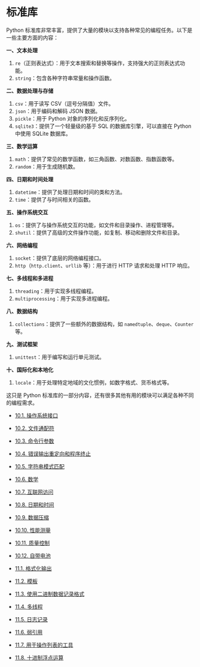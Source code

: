 # 标准库

Python 标准库非常丰富，提供了大量的模块以支持各种常见的编程任务。以下是一些主要方面的内容：

**一、文本处理**

1. `re`（正则表达式）：用于文本搜索和替换等操作，支持强大的正则表达式功能。
2. `string`：包含各种字符串常量和操作函数。

**二、数据处理与存储**

1. `csv`：用于读写 CSV（逗号分隔值）文件。
2. `json`：用于编码和解码 JSON 数据。
3. `pickle`：用于 Python 对象的序列化和反序列化。
4. `sqlite3`：提供了一个轻量级的基于 SQL 的数据库引擎，可以直接在 Python 中使用 SQLite 数据库。

**三、数学运算**

1. `math`：提供了常见的数学函数，如三角函数、对数函数、指数函数等。
2. `random`：用于生成随机数。

**四、日期和时间处理**

1. `datetime`：提供了处理日期和时间的类和方法。
2. `time`：提供了与时间相关的函数。

**五、操作系统交互**

1. `os`：提供了与操作系统交互的功能，如文件和目录操作、进程管理等。
2. `shutil`：提供了高级的文件操作功能，如复制、移动和删除文件和目录。

**六、网络编程**

1. `socket`：提供了底层的网络编程接口。
2. `http`（`http.client`、`urllib` 等）：用于进行 HTTP 请求和处理 HTTP 响应。

**七、多线程和多进程**

1. `threading`：用于实现多线程编程。
2. `multiprocessing`：用于实现多进程编程。

**八、数据结构**

1. `collections`：提供了一些额外的数据结构，如 `namedtuple`、`deque`、`Counter` 等。

**九、测试框架**

1. `unittest`：用于编写和运行单元测试。

**十、国际化和本地化**

1. `locale`：用于处理特定地域的文化惯例，如数字格式、货币格式等。

这只是 Python 标准库的一部分内容，还有很多其他有用的模块可以满足各种不同的编程需求。





* [10.1. 操作系统接口](https://docs.python.org/zh-cn/3/tutorial/stdlib.html#operating-system-interface)
* [10.2. 文件通配符](https://docs.python.org/zh-cn/3/tutorial/stdlib.html#file-wildcards)
* [10.3. 命令行参数](https://docs.python.org/zh-cn/3/tutorial/stdlib.html#command-line-arguments)
* [10.4. 错误输出重定向和程序终止](https://docs.python.org/zh-cn/3/tutorial/stdlib.html#error-output-redirection-and-program-termination)
* [10.5. 字符串模式匹配](https://docs.python.org/zh-cn/3/tutorial/stdlib.html#string-pattern-matching)
* [10.6. 数学](https://docs.python.org/zh-cn/3/tutorial/stdlib.html#mathematics)
* [10.7. 互联网访问](https://docs.python.org/zh-cn/3/tutorial/stdlib.html#internet-access)
* [10.8. 日期和时间](https://docs.python.org/zh-cn/3/tutorial/stdlib.html#dates-and-times)
* [10.9. 数据压缩](https://docs.python.org/zh-cn/3/tutorial/stdlib.html#data-compression)
* [10.10. 性能测量](https://docs.python.org/zh-cn/3/tutorial/stdlib.html#performance-measurement)
* [10.11. 质量控制](https://docs.python.org/zh-cn/3/tutorial/stdlib.html#quality-control)
* [10.12. 自带电池](https://docs.python.org/zh-cn/3/tutorial/stdlib.html#batteries-included)



* [11.1. 格式化输出](https://docs.python.org/zh-cn/3/tutorial/stdlib2.html#output-formatting)
* [11.2. 模板](https://docs.python.org/zh-cn/3/tutorial/stdlib2.html#templating)
* [11.3. 使用二进制数据记录格式](https://docs.python.org/zh-cn/3/tutorial/stdlib2.html#working-with-binary-data-record-layouts)
* [11.4. 多线程](https://docs.python.org/zh-cn/3/tutorial/stdlib2.html#multi-threading)
* [11.5. 日志记录](https://docs.python.org/zh-cn/3/tutorial/stdlib2.html#logging)
* [11.6. 弱引用](https://docs.python.org/zh-cn/3/tutorial/stdlib2.html#weak-references)
* [11.7. 用于操作列表的工具](https://docs.python.org/zh-cn/3/tutorial/stdlib2.html#tools-for-working-with-lists)
* [11.8. 十进制浮点运算](https://docs.python.org/zh-cn/3/tutorial/stdlib2.html#decimal-floating-point-arithmetic)



